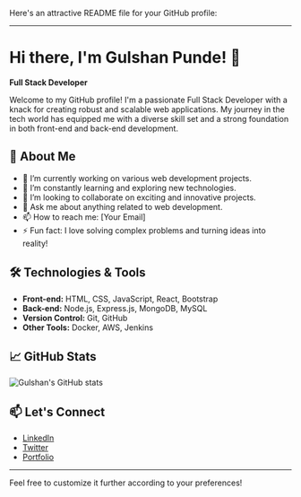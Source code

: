 Here's an attractive README file for your GitHub profile:

---

# Hi there, I'm Gulshan Punde! 👋

**Full Stack Developer**

Welcome to my GitHub profile! I'm a passionate Full Stack Developer with a knack for creating robust and scalable web applications. My journey in the tech world has equipped me with a diverse skill set and a strong foundation in both front-end and back-end development.

## 🚀 About Me

- 🔭 I’m currently working on various web development projects.
- 🌱 I’m constantly learning and exploring new technologies.
- 👯 I’m looking to collaborate on exciting and innovative projects.
- 💬 Ask me about anything related to web development.
- 📫 How to reach me: [Your Email]
- ⚡ Fun fact: I love solving complex problems and turning ideas into reality!

## 🛠️ Technologies & Tools

- **Front-end:** HTML, CSS, JavaScript, React, Bootstrap
- **Back-end:** Node.js, Express.js, MongoDB, MySQL
- **Version Control:** Git, GitHub
- **Other Tools:** Docker, AWS, Jenkins

## 📈 GitHub Stats

![Gulshan's GitHub stats](https://github-readme-stats.vercel.app/api?username=your-github-username&show_icons=true&theme=radical)

## 📫 Let's Connect

- [LinkedIn](https://www.linkedin.com/in/your-linkedin-profile/)
- [Twitter](https://twitter.com/your-twitter-handle)
- [Portfolio](https://your-portfolio-link.com)

---

Feel free to customize it further according to your preferences!
